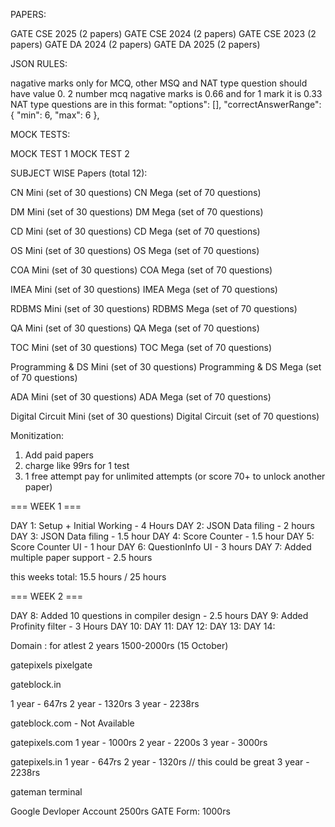 
PAPERS:

GATE CSE 2025 (2 papers)
GATE CSE 2024 (2 papers)
GATE CSE 2023 (2 papers)
GATE DA 2024 (2 papers)
GATE DA 2025 (2 papers)

JSON RULES:

nagative marks only for MCQ, other MSQ and NAT type question should have value 0.
2 number mcq nagative marks is 0.66 and for 1 mark it is 0.33
NAT type questions are in this format:
"options": [],
  "correctAnswerRange": { "min": 6, "max": 6 },

MOCK TESTS:

MOCK TEST 1
MOCK TEST 2



SUBJECT WISE Papers (total 12):

CN Mini (set of 30 questions)
CN Mega (set of 70 questions)

DM Mini (set of 30 questions)
DM Mega (set of 70 questions)

CD Mini (set of 30 questions)
CD Mega (set of 70 questions)

OS Mini (set of 30 questions)
OS Mega (set of 70 questions)

COA Mini (set of 30 questions)
COA Mega (set of 70 questions)

IMEA Mini (set of 30 questions)
IMEA Mega (set of 70 questions)

RDBMS Mini (set of 30 questions)
RDBMS Mega (set of 70 questions)

QA Mini (set of 30 questions)
QA Mega (set of 70 questions)

TOC Mini (set of 30 questions)
TOC Mega (set of 70 questions)

Programming & DS Mini (set of 30 questions)
Programming & DS Mega (set of 70 questions)

ADA Mini (set of 30 questions)
ADA Mega (set of 70 questions)

Digital Circuit Mini (set of 30 questions)
Digital Circuit (set of 70 questions)


Monitization:
1. Add paid papers
2. charge like 99rs for 1 test 
3. 1 free attempt pay for unlimited attempts (or score 70+ to unlock another paper)

=== WEEK 1 ===

DAY 1: Setup + Initial Working - 4 Hours
DAY 2: JSON Data filing - 2 hours
DAY 3: JSON Data filing - 1.5 hour
DAY 4: Score Counter - 1.5 hour
DAY 5: Score Counter UI - 1 hour
DAY 6: QuestionInfo UI - 3 hours
DAY 7: Added multiple paper support - 2.5  hours

this weeks total: 15.5 hours / 25 hours

=== WEEK 2 ===

DAY 8: Added 10 questions in compiler design - 2.5 hours
DAY 9: Added Profinity filter - 3 Hours
DAY 10: 
DAY 11: 
DAY 12: 
DAY 13: 
DAY 14: 


Domain : for atlest 2 years 1500-2000rs (15 October)

gatepixels
pixelgate

gateblock.in

1 year - 647rs
2 year - 1320rs
3 year - 2238rs

gateblock.com - Not Available

gatepixels.com
1 year - 1000rs
2 year - 2200s
3 year - 3000rs

gatepixels.in
1 year - 647rs
2 year - 1320rs  // this could be great
3 year - 2238rs


gateman
terminal


Google Devloper Account 2500rs
GATE Form: 1000rs